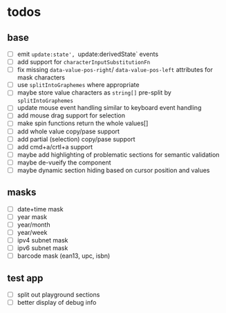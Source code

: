 # todos

## base

- [ ] emit `update:state', `update:derivedState` events
- [ ] add support for `characterInputSubstitutionFn`
- [ ] fix missing `data-value-pos-right`/ `data-value-pos-left` attributes for mask characters
- [ ] use `splitIntoGraphemes` where appropriate
- [ ] maybe store value characters as `string[]` pre-split by `splitIntoGraphemes`
- [ ] update mouse event handling similar to keyboard event handling
- [ ] add mouse drag support for selection
- [ ] make spin functions return the whole values[]
- [ ] add whole value copy/pase support
- [ ] add partial (selection) copy/pase support
- [ ] add cmd+a/crtl+a support
- [ ] maybe add highlighting of problematic sections for semantic validation
- [ ] maybe de-vueify the component
- [ ] maybe dynamic section hiding based on cursor position and values

## masks 

- [ ] date+time mask
- [ ] year mask
- [ ] year/month
- [ ] year/week
- [ ] ipv4 subnet mask
- [ ] ipv6 subnet mask
- [ ] barcode mask (ean13, upc, isbn)

## test app

- [ ] split out playground sections
- [ ] better display of debug info
